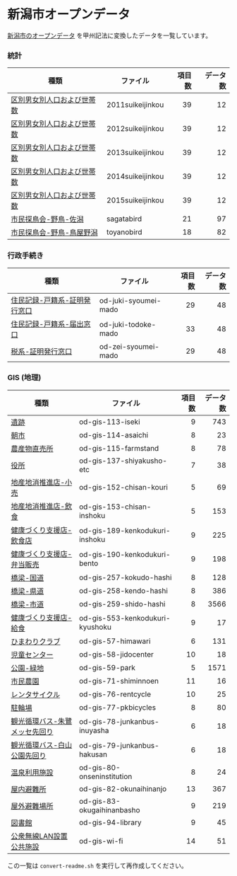 # 新潟市オープンデータ

[新潟市のオープンデータ](http://www.city.niigata.lg.jp/shisei/seisaku/it/open-data/)
を甲州記法に変換したデータを一覧しています。

### 統計

| 種類 | ファイル | 項目数 | データ数 |
|------|----------|-------:|---------:|
| [区別男女別人口および世帯数](open-data/toukei/2011suikeijinkou.k) | 2011suikeijinkou | 39 | 12 |
| [区別男女別人口および世帯数](open-data/toukei/2012suikeijinkou.k) | 2012suikeijinkou | 39 | 12 |
| [区別男女別人口および世帯数](open-data/toukei/2013suikeijinkou.k) | 2013suikeijinkou | 39 | 12 |
| [区別男女別人口および世帯数](open-data/toukei/2014suikeijinkou.k) | 2014suikeijinkou | 39 | 12 |
| [区別男女別人口および世帯数](open-data/toukei/2015suikeijinkou.k) | 2015suikeijinkou | 39 | 12 |
| [市民探鳥会-野鳥-佐潟](open-data/toukei/sagatabird.k) | sagatabird | 21 | 97 |
| [市民探鳥会-野鳥-鳥屋野潟](open-data/toukei/toyanobird.k) | toyanobird | 18 | 82 |

### 行政手続き

| 種類 | ファイル | 項目数 | データ数 |
|------|----------|-------:|---------:|
| [住民記録-戸籍系-証明発行窓口](open-data/tetsuduki/od-juki-syoumei-mado.k) | od-juki-syoumei-mado | 29 | 48 |
| [住民記録-戸籍系-届出窓口](open-data/tetsuduki/od-juki-todoke-mado.k) | od-juki-todoke-mado | 33 | 48 |
| [税系-証明発行窓口](open-data/tetsuduki/od-zei-syoumei-mado.k) | od-zei-syoumei-mado | 29 | 48 |

### GIS (地理)

| 種類 | ファイル | 項目数 | データ数 |
|------|----------|-------:|---------:|
| [遺跡](open-data/gis/od-gis-113-iseki.k) | od-gis-113-iseki | 9 | 743 |
| [朝市](open-data/gis/od-gis-114-asaichi.k) | od-gis-114-asaichi | 8 | 23 |
| [農産物直売所](open-data/gis/od-gis-115-farmstand.k) | od-gis-115-farmstand | 8 | 78 |
| [役所](open-data/gis/od-gis-137-shiyakusho-etc.k) | od-gis-137-shiyakusho-etc | 7 | 38 |
| [地産地消推進店-小売](open-data/gis/od-gis-152-chisan-kouri.k) | od-gis-152-chisan-kouri | 5 | 69 |
| [地産地消推進店-飲食](open-data/gis/od-gis-153-chisan-inshoku.k) | od-gis-153-chisan-inshoku | 5 | 153 |
| [健康づくり支援店-飲食店](open-data/gis/od-gis-189-kenkodukuri-inshoku.k) | od-gis-189-kenkodukuri-inshoku | 9 | 225 |
| [健康づくり支援店-弁当販売](open-data/gis/od-gis-190-kenkodukuri-bento.k) | od-gis-190-kenkodukuri-bento | 9 | 198 |
| [橋梁-国道](open-data/gis/od-gis-257-kokudo-hashi.k) | od-gis-257-kokudo-hashi | 8 | 128 |
| [橋梁-県道](open-data/gis/od-gis-258-kendo-hashi.k) | od-gis-258-kendo-hashi | 8 | 386 |
| [橋梁-市道](open-data/gis/od-gis-259-shido-hashi.k) | od-gis-259-shido-hashi | 8 | 3566 |
| [健康づくり支援店-給食](open-data/gis/od-gis-553-kenkodukuri-kyushoku.k) | od-gis-553-kenkodukuri-kyushoku | 9 | 17 |
| [ひまわりクラブ](open-data/gis/od-gis-57-himawari.k) | od-gis-57-himawari | 6 | 131 |
| [児童センター](open-data/gis/od-gis-58-jidocenter.k) | od-gis-58-jidocenter | 10 | 18 |
| [公園-緑地](open-data/gis/od-gis-59-park.k) | od-gis-59-park | 5 | 1571 |
| [市民農園](open-data/gis/od-gis-71-shiminnoen.k) | od-gis-71-shiminnoen | 11 | 16 |
| [レンタサイクル](open-data/gis/od-gis-76-rentcycle.k) | od-gis-76-rentcycle | 10 | 25 |
| [駐輪場](open-data/gis/od-gis-77-pkbicycles.k) | od-gis-77-pkbicycles | 8 | 80 |
| [観光循環バス-朱鷺メッセ先回り](open-data/gis/od-gis-78-junkanbus-inuyasha.k) | od-gis-78-junkanbus-inuyasha | 6 | 18 |
| [観光循環バス-白山公園先回り](open-data/gis/od-gis-79-junkanbus-hakusan.k) | od-gis-79-junkanbus-hakusan | 6 | 18 |
| [温泉利用施設](open-data/gis/od-gis-80-onseninstitution.k) | od-gis-80-onseninstitution | 8 | 24 |
| [屋内避難所](open-data/gis/od-gis-82-okunaihinanjo.k) | od-gis-82-okunaihinanjo | 13 | 367 |
| [屋外避難場所](open-data/gis/od-gis-83-okugaihinanbasho.k) | od-gis-83-okugaihinanbasho | 9 | 219 |
| [図書館](open-data/gis/od-gis-94-library.k) | od-gis-94-library | 9 | 45 |
| [公衆無線LAN設置公共施設](open-data/gis/od-gis-wi-fi.k) | od-gis-wi-fi | 14 | 51 |

この一覧は `convert-readme.sh` を実行して再作成してください。

